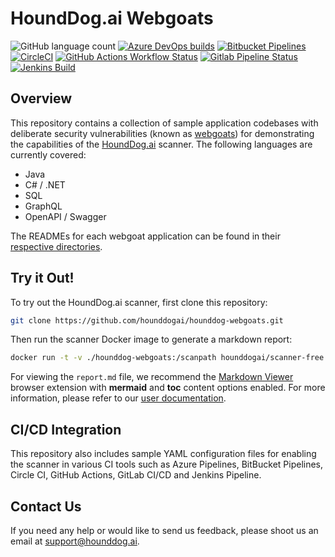 # HoundDog.ai Webgoats

![GitHub language count](https://img.shields.io/github/languages/count/hounddogai/hounddog-webgoats?style=flat)
[![Azure DevOps builds](https://img.shields.io/azure-devops/build/hounddogai/7b0bba81-2e11-4557-b4f2-e225fb4910af/2?style=flat&label=azure)](https://dev.azure.com/hounddogai/hounddog-webgoats/_build?view=runs)
[![Bitbucket Pipelines](https://img.shields.io/bitbucket/pipelines/hounddogai-ws/hounddog-webgoats/main?label=bitbucket)](https://bitbucket.org/hounddogai-ws/hounddog-webgoats/pipelines)
[![CircleCI](https://dl.circleci.com/status-badge/img/circleci/NXw6bAeqRWGf6eSe4tD2e4/DH8v1HFnchC569tyasUPqA/tree/main.svg?style=shield&circle-token=fd6d86559b76ba9839e70f00fe067573e112f701)](https://dl.circleci.com/status-badge/redirect/circleci/NXw6bAeqRWGf6eSe4tD2e4/DH8v1HFnchC569tyasUPqA/tree/main)
[![GitHub Actions Workflow Status](https://img.shields.io/github/actions/workflow/status/hounddogai/hounddog-webgoats/hounddog.yml?label=github)](https://github.com/hounddogai/hounddog-webgoats/actions/workflows/hounddog.yml)
[![Gitlab Pipeline Status](https://img.shields.io/gitlab/pipeline-status/hounddogai%2Fhounddog-webgoats?style=flat&label=gitlab)](https://gitlab.com/hounddogai/hounddog-webgoats/-/pipelines)
[![Jenkins Build](https://img.shields.io/jenkins/build?jobUrl=https%3A%2F%2Fjenkins.hounddog.ai%2Fjob%2Fhounddog-webgoats%2F&style=flat&label=jenkins)](https://jenkins.hounddog.ai/job/hounddog-webgoats/)

## Overview

This repository contains a collection of sample application codebases with deliberate security vulnerabilities (known
as [webgoats](https://owasp.org/www-project-webgoat/)) for demonstrating the capabilities of the
[HoundDog.ai](https://hounddog.ai/) scanner. The following languages are currently covered:

- Java
- C# / .NET
- SQL
- GraphQL
- OpenAPI / Swagger

The READMEs for each webgoat application can be found in
their [respective directories](https://github.com/hounddogai/hounddog-webgoats/tree/main/webgoats).

## Try it Out!

To try out the HoundDog.ai scanner, first clone this repository:

```bash
git clone https://github.com/hounddogai/hounddog-webgoats.git
```

Then run the scanner Docker image to generate a markdown report:

```bash
docker run -t -v ./hounddog-webgoats:/scanpath hounddogai/scanner-free hounddog scan --output-format=markdown --output-filename=report.md
```

For viewing the `report.md` file, we recommend
the [Markdown Viewer](https://chromewebstore.google.com/detail/markdown-viewer/ckkdlimhmcjmikdlpkmbgfkaikojcbjk)
browser extension with **mermaid** and **toc** content options enabled. For more information,
please refer to our [user documentation](https://docs.hounddog.ai/scanner/markdown-report).

## CI/CD Integration

This repository also includes sample YAML configuration files for enabling the scanner in various CI tools such as
Azure Pipelines, BitBucket Pipelines, Circle CI, GitHub Actions, GitLab CI/CD and Jenkins Pipeline.

## Contact Us

If you need any help or would like to send us feedback, please shoot us an email at support@hounddog.ai.
